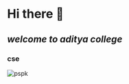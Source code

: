 # Hi there 👋
## ***welcome to aditya college***
### cse
![pspk](https://images.news18.com/ibnlive/uploads/2020/09/1599028397_fi-pawan.jpg)

<!--
**saisushma09/saisushma09** is a ✨ _special_ ✨ repository because its `README.md` (this file) appears on your GitHub profile.

Here are some ideas to get you started:

- 🔭 I’m currently working on ...
- 🌱 I’m currently learning ...
- 👯 I’m looking to collaborate on ...
- 🤔 I’m looking for help with ...
- 💬 Ask me about ...
- 📫 How to reach me: ...
- 😄 Pronouns: ...
- ⚡ Fun fact: ...
-->
